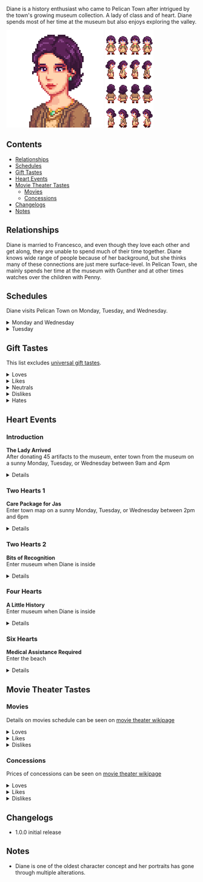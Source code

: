 Diane is a history enthusiast who came to Pelican Town after intrigued by the town's growing museum collection. A lady of class and of heart. Diane spends most of her time at the museum but also enjoys exploring the valley.

![](Images/Diane_portrait.png) ![](Images/Diane_sprites.png)

## Contents
* [Relationships](#relationships)
* [Schedules](#schedules)
* [Gift Tastes](#gift-tastes)
* [Heart Events](#heart-events)
* [Movie Theater Tastes](#movie-theater-tastes)
  * [Movies](#movies)
  * [Concessions](#concessions)
* [Changelogs](#changelogs)
* [Notes](#notes)

## Relationships

Diane is married to Francesco, and even though they love each other and get along, they are unable to spend much of their time together. Diane knows wide range of people because of her background, but she thinks many of these connections are just mere surface-level. In Pelican Town, she mainly spends her time at the museum with Gunther and at other times watches over the children with Penny.

## Schedules
Diane visits Pelican Town on Monday, Tuesday, and Wednesday.
<details>
  <summary>Monday and Wednesday</summary>
  <par>After seeing Diane's 10 heart event, Diane would stop visiting on Monday.</par>
  <br><br>
  <par>Diane randomly chooses from the following schedules</par>
  <br>
  <b>Museum Day</b>
  <table>
    <tr><th>Time</th><th>Location</th></tr>
    <tr><td>09.00</td><td>From inside the bus goes to stand in front of the flower near the saloon</td></tr>
    <tr><td>12.00</td><td>Goes to look at museum's collections</td></tr>
    <tr><td>14.00</td><td>Finds a corner to read inside the museum</td></tr>
    <tr><td>18.00</td><td>Goes to stand beside the river near the museum</td></tr>
    <tr><td>20.00</td><td>Goes to bus stop to catch a ride home</td></tr>
  </table>
  <b>Town Day</b>
  <table>
    <tr><th>Time</th><th>Location</th></tr>
    <tr><td>09.00</td><td>From inside the bus goes to stand in the beach</td></tr>
    <tr><td>13.00</td><td>Goes to saloon for lunch</td></tr>
    <tr><td>16.00</td><td>Goes to stand in town plaza</td></tr>
    <tr><td>20.00</td><td>Goes to bus stop to catch a ride home</td></tr>
  </table>
</details>
<details>
  <summary>Tuesday</summary>
  <table>
   <tr><th>Time</th><th>Location</th></tr>
   <tr><td>09.00</td><td>From inside the bus goes to the museum and read book while watching Penny tutors the children</td></tr>
   <tr><td>14.30</td><td>Goes to the bridge near the museum standing near Penny and the children</td></tr>
   <tr><td>16.00</td><td>Goes to stand near the fountain near community center</td></tr>
   <tr><td>20.00</td><td>Goes to bus stop to catch a ride home</td></tr>
  </table>
</details>

## Gift Tastes
This list excludes [universal gift tastes](https://stardewvalleywiki.com/Friendship#Universal_Gifts).
<details>
  <summary>Loves</summary>
  <ul>
    <li><a href="https://stardewvalleywiki.com/Jade">Jade</a></li>
    <li><a href="https://stardewvalleywiki.com/Elvish_Jewelry">Elvish Jewelry</a></li>
    <li><a href="https://stardewvalleywiki.com/Ornamental_Fan">Ornamental Fan</a></li>
    <li><a href="https://stardewvalleywiki.com/Poppy">Poppy</a></li>
    <li><a href="https://stardewvalleywiki.com/Roasted_Hazelnuts">Roasted Hazelnuts</a></li>
  </ul>
</details>
<details>
  <summary>Likes</summary>
  <ul>
    <li>All gems</li>
    <li><a href="https://stardewvalleywiki.com/Pearl">Pearl</a></li>
  </ul>
</details>
<details>
  <summary>Neutrals</summary>
  <ul>
    <li>All vegetables</li>
    <li>All flowers</li>
    <li>All fruits</li>
    <li>All cooking except <a href="https://stardewvalleywiki.com/Roasted_Hazelnuts">Roasted Hazelnuts</a></li>
    <li>All fish</li>
    <li>All artisan goods</li>
    <li><a href="https://stardewvalleywiki.com/Rabbit%27s_Foot">Rabbit's Foot</a></li>
    <li><a href="https://stardewvalleywiki.com/Golden_Pumpkin">Golden Pumpkin</a></li>
  </ul>
</details>
<details>
  <summary>Dislikes</summary>
  <ul>
    <li>All baits</a></li>
  </ul>
</details>
<details>
  <summary>Hates</summary>
  <ul>
    <li><a href="https://stardewvalleywiki.com/Pufferfish">Pufferfish</a></li>
    <li><a href="https://stardewvalleywiki.com/Sea_Urchin">Sea Urchin</a></li>
  </ul>
</details>

## Heart Events
### Introduction
**The Lady Arrived**
<br>
After donating 45 artifacts to the museum, enter town from the museum on a sunny Monday, Tuesday, or Wednesday between 9am and 4pm

<details>
<summary>Details</summary>
<par>
Diane and Lewis are talking in front of the museum, with Lewis proudly talking about his town management. Then the player exits the museum and them. Lewis introduces the player. Diane asks if the player visits the museum often and reacts accordingly.
</par>
</details>

### Two Hearts 1
**Care Package for Jas**
<br>
Enter town map on a sunny Monday, Tuesday, or Wednesday between 2pm and 6pm

<details>
<summary>Details</summary>
<par>
Jas is reading a book under a tree near Emily and Haley's house. Diane comes over and asks about the book, revealing that she used to read a pop-up version of the book. Penny joins them and offers to walk Jas home. They head in the direction of Marnie's ranch.
<br>
After Penny and Jas leave, only the player and Diane remain. Diane expresses concern for Jas being alone but believes she might be overthinking it. Then she proceed to compliment Penny for her work with the children.
<br><br>
The day after the event Jas and Marney would mention they received a package of pop-up children books in the mail.
</par>
</details>

### Two Hearts 2
**Bits of Recognition**
<br>
Enter museum when Diane is inside

<details>
<summary>Details</summary>
<par>
Diane is talking to Gunther. As player enters the museum Diane mentions that she heard all the artifacts in the museum were donated by the player and criticizes the previous curator who run with the artifacts and Gunther who refuses to drop the name of the curator. The player can respond, and Diane reacts accordingly.
</par>
</details>

### Four Hearts
**A Little History**
<br>
Enter museum when Diane is inside

<details>
<summary>Details</summary>
<par>
Diane is by a bookshelf and sees the player. She starts talking about how she's been into archaeology since she was young, as it's her go-to when she's on her own. After a moment, she adds that she's come to accept her situation and feels content. Player can respond, and Diane reacts accordingly.
</par>
</details>

### Six Hearts
**Medical Assistance Required**
<br>
Enter the beach

<details>
<summary>Details</summary>
<par>

</par>
</details>

## Movie Theater Tastes
### Movies
Details on movies schedule can be seen on [movie theater wikipage](https://stardewvalleywiki.com/Movie_Theater#Movies)
<details>
  <summary>Loves</summary>
  <ul>
    <li>The Zuzu City Express</li>
    <li>The Miracle At Coldstar Ranch</li>
    <li>It Howls In The Rain</li>
  </ul>
</details>

<details>
  <summary>Likes</summary>
  <ul>
    <li>Natural Wonders: Exploring Our Vibrant World</li>
    <li>The Brave Little Sapling</li>
  </ul>
</details>

<details>
  <summary>Dislikes</summary>
  <ul>
    <li>Journey Of The Prairie King: The Motion Picture</li>
    <li>Wumbus</li>
    <li>Mysterium</li>
  </ul>
</details>

### Concessions
Prices of concessions can be seen on [movie theater wikipage](https://stardewvalleywiki.com/Movie_Theater#Concessions)
<details>
  <summary>Loves</summary>
  <ul>
    <li>Panzanella Salad</li>
    <li>Hummus Snack Pack</li>
    <li>Ice Cream Sandwich</li>
    <li>Truffle Popcorn</li>
    <li>Cappuccino Mousse Cake</li>
    <li>Stardrop Sorbet</li>
    <li>Salted Peanuts</li>
  </ul>
</details>

<details>
  <summary>Likes</summary>
  <ul>
    <li>Cotton Candy</li>
    <li>Salmon Burger</li>
    <li>Apple Slices</li>
    <li>Chocolate Popcorn</li>
    <li>Popcorn</li>
    <li>Sour Slimes</li>
    <li>Star Cookie</li>
  </ul>
</details>

<details>
  <summary>Dislikes</summary>
  <ul>
    <li>Nachos</li>
    <li>Personal Pizza</li>
    <li>Sour Slimes</li>
    <li>Fries</li>
    <li>Black Licorice</li>
    <li>Jasmine Tea</li>
    <li>Jawbreaker</li>
    <li>Joja Cola</li>
    <li>JojaCorn</li>
    <li>Kale Smoothie</li>
    <li>Rock Candy</li>
    
  </ul>
</details>

## Changelogs
* 1.0.0 initial release
 
## Notes
* Diane is one of the oldest character concept and her portraits has gone through multiple alterations.
